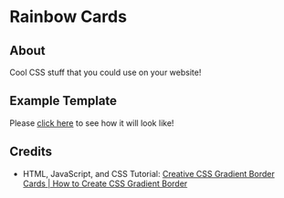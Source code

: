 # Rainbow Cards

## About
Cool CSS stuff that you could use on your website!

## Example Template

Please [click here](https://raymond-1227.github.io/rainbow-cards) to see how it will look like!

## Credits

 - HTML, JavaScript, and CSS Tutorial: [Creative CSS Gradient Border Cards | How to Create CSS Gradient Border](https://www.youtube.com/watch?v=1zFlSLD01Uw)

